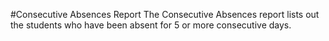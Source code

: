 #Consecutive Absences Report
The Consecutive Absences report lists out the students who have been absent for 5 or more consecutive days. 
 
